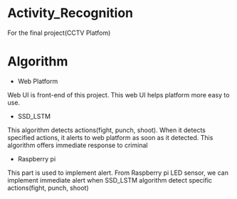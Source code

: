 # Activity_Recognition

For the final project(CCTV Platfom)

# Algorithm

* Web Platform

Web UI is front-end of this project.
This web UI helps platform more easy to use.

* SSD_LSTM

This algorithm detects actions(fight, punch, shoot).
When it detects specified actions, it alerts to web platform as soon as it detected.
This algorithm offers immediate response to criminal

* Raspberry pi

This part is used to implement alert.
From Raspberry pi LED sensor, we can implement immediate alert when
SSD_LSTM algorithm detect specific actions(fight, punch, shoot)
